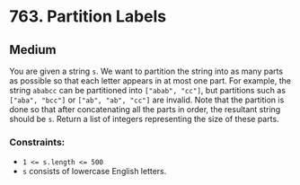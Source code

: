# 763. Partition Labels

## Medium

You are given a string `s`. We want to partition the string into as many parts as possible so that each letter appears
in at most one part. For example, the string `ababcc` can be partitioned into `["abab", "cc"]`, but partitions such as
`["aba", "bcc"]` or `["ab", "ab", "cc"]` are invalid. Note that the partition is done so that after concatenating all
the parts in order, the resultant string should be `s`. Return a list of integers representing the size of these parts.

### Constraints:

- `1 <= s.length <= 500`
- `s` consists of lowercase English letters.
